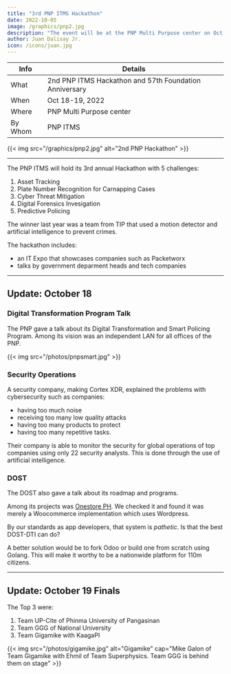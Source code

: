 ```yaml
---
title: "3rd PNP ITMS Hackathon"
date: 2022-10-05
image: /graphics/pnp2.jpg
description: "The event will be at the PNP Multi Purpose center on Oct 18-19"
author: Juan Dalisay Jr.
icon: /icons/juan.jpg
---
```




Info | Details 
--- | ---
What | 2nd PNP ITMS Hackathon and 57th Foundation Anniversary
When | Oct 18-19, 2022
Where | PNP Multi Purpose center
By Whom | PNP ITMS

{{< img src="/graphics/pnp2.jpg" alt="2nd PNP Hackathon" >}}

---


The PNP ITMS will hold its 3rd annual Hackathon with 5 challenges: 

1. Asset Tracking
2. Plate Number Recognition for Carnapping Cases
3. Cyber Threat Mitigation
4. Digital Forensics Invesigation
5. Predictive Policing 


The winner last year was a team from TIP that used a motion detector and artificial intelligence to prevent crimes. 

The hackathon includes:
- an IT Expo that showcases companies such as Packetworx
- talks by government deparment heads and tech companies

---

## Update: October 18


### Digital Transformation Program Talk

The PNP gave a talk about its Digital Transformation and Smart Policing Program. Among its vision was an independent LAN for all offices of the PNP. 

{{< img src="/photos/pnpsmart.jpg" >}}


### Security Operations 

A security company, making Cortex XDR, explained the problems with cybersecurity such as companies:
- having too much noise
- receiving too many low quality attacks
- having too many products to protect
- having too many repetitive tasks. 

Their company is able to monitor the security for global operations of top companies using only 22 security analysts. This is done through the use of artificial intelligence.  

<!-- Palo Alto for   -->


### DOST

The DOST also gave a talk about its roadmap and programs. 

Among its projects was [Onestore PH](https://onestore.ph/). We checked it and found it was merely a Woocommerce implementation which uses Wordpress. 

By our standards as app developers, that system is *pathetic*. Is that the best DOST-DTI can do? 

A better solution would be to fork Odoo or build one from scratch using Golang. This will make it worthy to be a nationwide platform for 110m citizens. 


---

## Update: October 19 Finals

The Top 3 were:

1. Team UP-Cite of Phinma University of Pangasinan
2. Team GGG of National University 
3. Team Gigamike with KaagaPI

{{< img src="/photos/gigamike.jpg" alt="Gigamike" cap="Mike Galon of Team Gigamike with Ehmil of Team Superphysics. Team GGG is behind them on stage" >}}